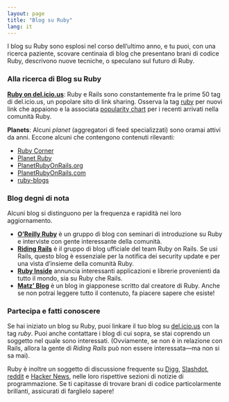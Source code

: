 ```yaml
---
layout: page
title: "Blog su Ruby"
lang: it
---
```


I blog su Ruby sono esplosi nel corso dell’ultimo anno, e tu puoi, con
una ricerca paziente, scovare centinaia di blog che presentano brani di
codice Ruby, descrivono nuove tecniche, o speculano sul futuro di Ruby.

### Alla ricerca di Blog su Ruby

[**Ruby on del.icio.us**][1]\: Ruby e Rails sono constantemente fra le
prime 50 tag di del.icio.us, un popolare sito di link sharing. Osserva
la tag [ruby][1] per nuovi link che appaiono e la associata [popularity
chart][2] per i recenti arrivati nella comunità Ruby.

**Planets**\: Alcuni *planet* (aggregatori di feed specializzati) sono oramai attivi da anni. Eccone alcuni che contengono contenuti rilevanti:

* [Ruby Corner][4]
* [Planet Ruby][5]
* [PlanetRubyOnRails.org][6]
* [PlanetRubyOnRails.com][7]
* [ruby-blogs][8]

### Blog degni di nota

Alcuni blog si distinguono per la frequenza e rapidità nei loro
aggiornamento.

* [**O’Reilly Ruby**][9] è un gruppo di blog con seminari di
  introduzione su Ruby e interviste con gente interessante della
  comunità.
* [**Riding Rails**][10] è il gruppo di blog ufficiale del team Ruby on
  Rails. Se usi Rails, questo blog è essenziale per la notifica dei
  security update e per una vista d’insieme della comunità Ruby.
* [**Ruby Inside**][11] annuncia interessanti applicazioni e librerie
  provenienti da tutto il mondo, sia su Ruby che Rails.
* [**Matz’ Blog**][12] è un blog in giapponese scritto dal creatore di
  Ruby. Anche se non potrai leggere tutto il contenuto, fa piacere
  sapere che esiste!

### Partecipa e fatti conoscere

Se hai iniziato un blog su Ruby, puoi linkare il tuo blog su
[del.icio.us][13] con la tag *ruby*. Puoi anche contattare i blog di cui
sopra, se stai coprendo un soggetto nel quale sono interessati.
(Ovviamente, se non è in relazione con Rails, allora la gente di *Riding
Rails* può non essere interessata—ma non si sa mai).

Ruby è inoltre un soggetto di discussione frequente su [Digg][14],
[Slashdot][15], [reddit][16] e [Hacker News][17], nelle loro rispettive
sezioni di notizie di programmazione. Se ti capitasse di trovare brani
di codice particolarmente brillanti, assicurati di farglielo sapere!



[1]: http://del.icio.us/tag/ruby
[2]: http://del.icio.us/popular/ruby
[4]: http://rubycorner.com
[5]: http://planetruby.0x42.net/
[6]: http://www.planetrubyonrails.org/
[7]: http://www.planetrubyonrails.com/
[8]: http://ruby-blogs.com/
[9]: http://oreillynet.com/ruby/
[10]: http://weblog.rubyonrails.org/
[11]: http://www.rubyinside.com/
[12]: http://www.rubyist.net/~matz/
[13]: http://del.icio.us
[14]: http://digg.com/programming
[15]: http://developers.slashdot.org/
[16]: http://www.reddit.com/r/ruby
[17]: http://news.ycombinator.com/

